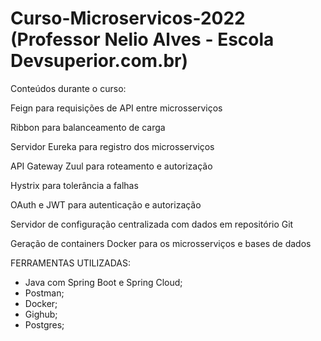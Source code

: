 # Curso-Microservicos-2022 (Professor Nelio Alves - Escola Devsuperior.com.br)

Conteúdos durante o curso:

Feign para requisições de API entre microsserviços

Ribbon para balanceamento de carga

Servidor Eureka para registro dos microsserviços

API Gateway Zuul para roteamento e autorização

Hystrix para tolerância a falhas

OAuth e JWT para autenticação e autorização

Servidor de configuração centralizada com dados em repositório Git

Geração de containers Docker para os microsserviços e bases de dados


FERRAMENTAS UTILIZADAS:

- Java com Spring Boot e Spring Cloud;
- Postman;
- Docker;
- Gighub;
- Postgres;
